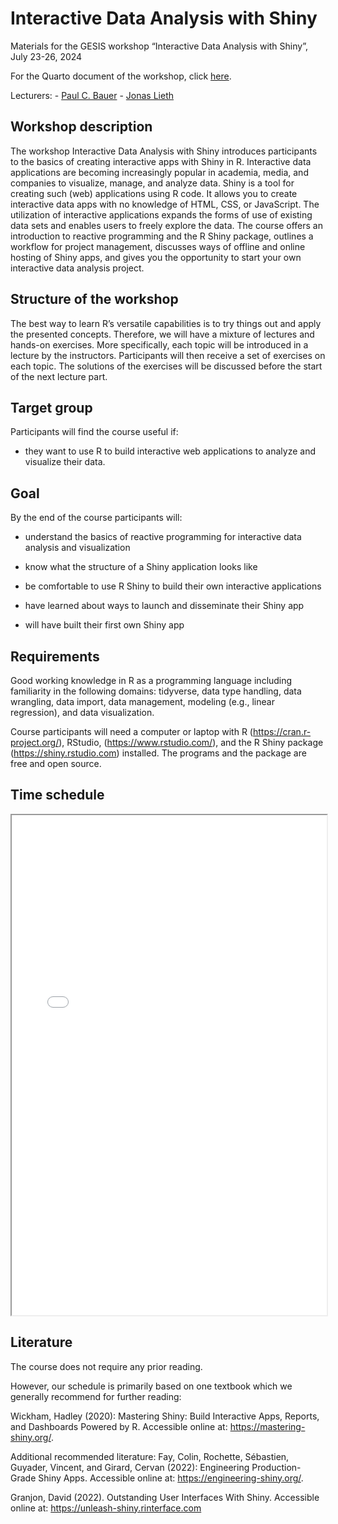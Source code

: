 # Interactive Data Analysis with Shiny

Materials for the GESIS workshop “Interactive Data Analysis with Shiny”,
July 23-26, 2024

For the Quarto document of the workshop, click
[here](https://paulcbauer.github.io/shiny_workshop/).

Lecturers: - [Paul C. Bauer](https://paulcbauer.github.io/) - [Jonas
Lieth](https://www.gesis.org/institut/ueber-uns/mitarbeitendenverzeichnis/person/Jonas.Lieth)

## Workshop description

The workshop Interactive Data Analysis with Shiny introduces
participants to the basics of creating interactive apps with Shiny in R.
Interactive data applications are becoming increasingly popular in
academia, media, and companies to visualize, manage, and analyze data.
Shiny is a tool for creating such (web) applications using R code. It
allows you to create interactive data apps with no knowledge of HTML,
CSS, or JavaScript. The utilization of interactive applications expands
the forms of use of existing data sets and enables users to freely
explore the data. The course offers an introduction to reactive
programming and the R Shiny package, outlines a workflow for project
management, discusses ways of offline and online hosting of Shiny apps,
and gives you the opportunity to start your own interactive data
analysis project.

## Structure of the workshop

The best way to learn R’s versatile capabilities is to try things out
and apply the presented concepts. Therefore, we will have a mixture of
lectures and hands-on exercises. More specifically, each topic will be
introduced in a lecture by the instructors. Participants will then
receive a set of exercises on each topic. The solutions of the exercises
will be discussed before the start of the next lecture part.

## Target group

Participants will find the course useful if:

-   they want to use R to build interactive web applications to analyze
    and visualize their data.

## Goal

By the end of the course participants will:

-   understand the basics of reactive programming for interactive data
    analysis and visualization

-   know what the structure of a Shiny application looks like

-   be comfortable to use R Shiny to build their own interactive
    applications

-   have learned about ways to launch and disseminate their Shiny app

-   will have built their first own Shiny app

## Requirements

Good working knowledge in R as a programming language including
familiarity in the following domains: tidyverse, data type handling,
data wrangling, data import, data management, modeling (e.g., linear
regression), and data visualization.

Course participants will need a computer or laptop with R
(<https://cran.r-project.org/>), RStudio, (<https://www.rstudio.com/>),
and the R Shiny package (<https://shiny.rstudio.com>) installed. The
programs and the package are free and open source.

## Time schedule

<iframe src="resources/schedule.html" width="100%" height="800px"></iframe>

## Literature

The course does not require any prior reading.

However, our schedule is primarily based on one textbook which we
generally recommend for further reading:

Wickham, Hadley (2020): Mastering Shiny: Build Interactive Apps,
Reports, and Dashboards Powered by R. Accessible online at:
<https://mastering-shiny.org/>.

Additional recommended literature: Fay, Colin, Rochette, Sébastien,
Guyader, Vincent, and Girard, Cervan (2022): Engineering
Production-Grade Shiny Apps. Accessible online at:
<https://engineering-shiny.org/>.

Granjon, David (2022). Outstanding User Interfaces With Shiny.
Accessible online at: <https://unleash-shiny.rinterface.com>
